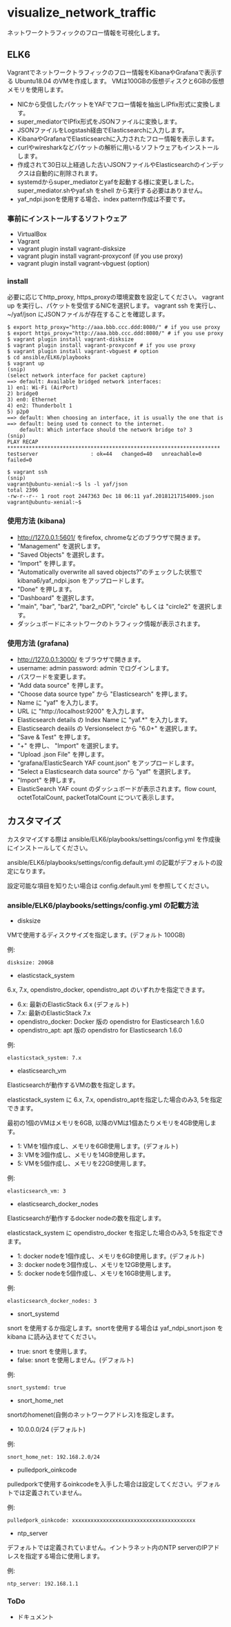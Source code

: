 # visualize_network_traffic
ネットワークトラフィックのフロー情報を可視化します。

## ELK6
Vagrantでネットワークトラフィックのフロー情報をKibanaやGrafanaで表示する Ubuntu18.04 のVMを作成します。
VMは100GBの仮想ディスクと6GBの仮想メモリを使用します。
* NICから受信したパケットをYAFでフロー情報を抽出しIPfix形式に変換します。
* super_mediatorでIPfix形式をJSONファイルに変換します。
* JSONファイルをLogstash経由でElasticsearchに入力します。
* KibanaやGrafanaでElasticsearchに入力されたフロー情報を表示します。
* curlやwiresharkなどパケットの解析に用いるソフトウェアもインストールします。
* 作成されて30日以上経過した古いJSONファイルやElasticsearchのインデックスは自動的に削除されます。
* systemdからsuper_mediatorとyafを起動する様に変更しました。super_mediator.shやyaf.sh をshell から実行する必要はありません。
* yaf_ndpi.jsonを使用する場合、index pattern作成は不要です。
### 事前にインストールするソフトウェア
* VirtualBox
* Vagrant
* vagrant plugin install vagrant-disksize
* vagrant plugin install vagrant-proxyconf (if you use proxy)
* vagrant plugin install vagrant-vbguest (option)

### install
必要に応じてhttp_proxy, https_proxyの環境変数を設定してください。
vagrant up を実行し、パケットを受信するNICを選択します。
vagrant ssh を実行し、~/yaf/json にJSONファイルが存在することを確認します。

    $ export http_proxy="http://aaa.bbb.ccc.ddd:8080/" # if you use proxy
    $ export https_proxy="http://aaa.bbb.ccc.ddd:8080/" # if you use proxy
    $ vagrant plugin install vagrant-disksize
    $ vagrant plugin install vagrant-proxyconf # if you use proxy
    $ vagrant plugin install vagrant-vbguest # option
    $ cd ansible/ELK6/playbooks
    $ vagrant up
    (snip)
    (select network interface for packet capture)
    ==> default: Available bridged network interfaces:
    1) en1: Wi-Fi (AirPort)
    2) bridge0
    3) en0: Ethernet
    4) en2: Thunderbolt 1
    5) p2p0
    ==> default: When choosing an interface, it is usually the one that is
    ==> default: being used to connect to the internet.
        default: Which interface should the network bridge to? 3
    (snip)
    PLAY RECAP *********************************************************************
    testserver                 : ok=44   changed=40   unreachable=0    failed=0       
    
    $ vagrant ssh
    (snip)
    vagrant@ubuntu-xenial:~$ ls -l yaf/json
    total 2396
    -rw-r--r-- 1 root root 2447363 Dec 18 06:11 yaf.20181217154009.json
    vagrant@ubuntu-xenial:~$ 
    
### 使用方法 (kibana)
- http://127.0.0.1:5601/ をfirefox, chromeなどのブラウザで開きます。
- "Management" を選択します。
- "Saved Objects" を選択します。
- "Import" を押します。
- "Automatically overwrite all saved objects?"のチェックした状態で kibana6/yaf_ndpi.json をアップロードします。
- "Done" を押します。
- "Dashboard" を選択します。
- "main", "bar", "bar2", "bar2_nDPI", "circle" もしくは "circle2" を選択します。
- ダッシュボードにネットワークのトラフィック情報が表示されます。

### 使用方法 (grafana)
- http://127.0.0.1:3000/ をブラウザで開きます。
- username: admin password: admin でログインします。
- パスワードを変更します。
- "Add data source" を押します。
- "Choose data source type" から "Elasticsearch" を押します。
- Name に "yaf" を入力します。
- URL に "http://localhost:9200" を入力します。
- Elasticsearch details の Index Name に "yaf.*" を入力します。
- Elasticsearch deaiils の Versionselect から "6.0+" を選択します。
- "Save & Test" を押します。
- "+" を押し、 "Import" を選択します。
- "Upload .json File" を押します。
- "grafana/ElasticSearch YAF count.json" をアップロードします。
- "Select a Elasticsearch data source" から "yaf" を選択します。
- "Import" を押します。
- ElasticSearch YAF count のダッシュボードが表示されます。flow count, octetTotalCount, packetTotalCount について表示します。

## カスタマイズ
カスタマイズする際は
ansible/ELK6/playbooks/settings/config.yml
を作成後にインストールしてください。

ansible/ELK6/playbooks/settings/config.default.yml
の記載がデフォルトの設定になります。


設定可能な項目を知りたい場合は config.default.yml を参照してください。

### ansible/ELK6/playbooks/settings/config.yml の記載方法

- disksize

VMで使用するディスクサイズを指定します。(デフォルト 100GB)

例:

    disksize: 200GB

- elasticstack_system

6.x, 7.x, opendistro_docker, opendistro_apt のいずれかを指定できます。
  - 6.x: 最新のElasticStack 6.x (デフォルト)
  - 7.x: 最新のElasticStack 7.x
  - opendistro_docker: Docker 版の opendistro for Elasticsearch 1.6.0
  - opendistro_apt: apt 版の opendistro for Elasticsearch 1.6.0

例:

    elasticstack_system: 7.x

- elasticsearch_vm

Elasticsearchが動作するVMの数を指定します。

elasticstack_system に 6.x, 7.x, opendistro_aptを指定した場合のみ3, 5を指定できます。

最初の1個のVMはメモリを6GB, 以降のVMは1個あたりメモリを4GB使用します。
  - 1: VMを1個作成し、メモリを6GB使用します。(デフォルト)
  - 3: VMを3個作成し、メモリを14GB使用します。
  - 5: VMを5個作成し、メモリを22GB使用します。

例:

    elasticsearch_vm: 3

- elasticsearch_docker_nodes

Elasticsearchが動作するdocker nodeの数を指定します。

elasticstack_system に opendistro_docker を指定した場合のみ3, 5を指定できます。

  - 1: docker nodeを1個作成し、メモリを6GB使用します。(デフォルト)
  - 3: docker nodeを3個作成し、メモリを12GB使用します。
  - 5: docker nodeを5個作成し、メモリを16GB使用します。

例:

    elasticsearch_docker_nodes: 3

- snort_systemd

snort を使用するか指定します。snortを使用する場合は yaf_ndpi_snort.json を kibana に読み込ませてください。

  - true: snort を使用します。
  - false: snort を使用しません。(デフォルト)

例:

    snort_systemd: true

- snort_home_net

snortのhomenet(自側のネットワークアドレス)を指定します。

  - 10.0.0.0/24 (デフォルト)

例:

    snort_home_net: 192.168.2.0/24

- pulledpork_oinkcode

pulledporkで使用するoinkcodeを入手した場合は設定してください。デフォルトでは定義されていません。

例:

    pulledpork_oinkcode: xxxxxxxxxxxxxxxxxxxxxxxxxxxxxxxxxxxxxxxx

- ntp_server

デフォルトでは定義されていません。イントラネット内のNTP serverのIPアドレスを指定する場合に使用します。

例:

    ntp_server: 192.168.1.1

### ToDo
- ドキュメント

